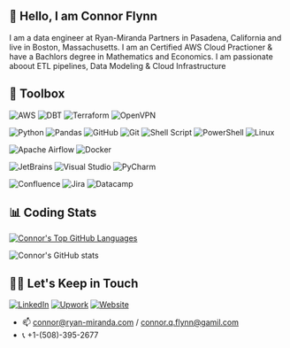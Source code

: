<!--
**connorflyn/connorflyn** is a ✨ _special_ ✨ repository because its `README.md` (this file) appears on your GitHub profile.

![GitHub followers](https://img.shields.io/github/followers/connorflyn?style=social)
-->


## 👋 Hello, I am Connor Flynn

 I am a data engineer at Ryan-Miranda Partners in Pasadena, California and live in Boston, Massachusetts. I am an Certified AWS Cloud Practioner & have a Bachlors degree in Mathematics and Economics. I am passionate aboout ETL pipelines, Data Modeling & Cloud Infrastructure



## 🧰 Toolbox
<!--Toolbox icons -->
![AWS](https://img.shields.io/badge/AWS-%23FF9900.svg?style=for-the-badge&logo=amazon-aws&logoColor=white)
![DBT](https://img.shields.io/badge/DBT-FF694B?style=for-the-badge&logo=dbt&logoColor=white)
![Terraform](https://img.shields.io/badge/terraform-%235835CC.svg?style=for-the-badge&logo=terraform&logoColor=white)
![OpenVPN](https://img.shields.io/badge/OpenVPN-EA7E20.svg?style=for-the-badge&logo=openvpn&logoColor=white)

![Python](https://img.shields.io/badge/python-3670A0?style=for-the-badge&logo=python&logoColor=ffdd54)
![Pandas](https://img.shields.io/badge/pandas-%23150458.svg?style=for-the-badge&logo=pandas&logoColor=white)
![GitHub](https://img.shields.io/badge/github-%23121011.svg?style=for-the-badge&logo=github&logoColor=white)
![Git](https://img.shields.io/badge/git-%3776AB.svg?style=for-the-badge&logo=git&logoColor=white&color=F05032)
![Shell Script](https://img.shields.io/badge/shell_script-%23121011.svg?style=for-the-badge&logo=gnu-bash&logoColor=white)
![PowerShell](https://img.shields.io/badge/PowerShell-%235391FE.svg?style=for-the-badge&logo=powershell&logoColor=white)
![Linux](https://img.shields.io/badge/Linux-FCC624?style=for-the-badge&logo=linux&logoColor=black)

![Apache Airflow](https://img.shields.io/badge/Apache%20Airflow-017CEE?style=for-the-badge&logo=Apache%20Airflow&logoColor=white)
![Docker](https://img.shields.io/badge/docker-%230db7ed.svg?style=for-the-badge&logo=docker&logoColor=white)

![JetBrains](https://img.shields.io/badge/jetbrains-000000?style=for-the-badge&logo=jetbrains&logoColor=white&color=black&labelColor=black)
![Visual Studio](https://img.shields.io/badge/Visual%20Studio-5C2D91.svg?style=for-the-badge&logo=visual-studio&logoColor=white)
![PyCharm](https://img.shields.io/badge/pycharm-143?style=for-the-badge&logo=pycharm&logoColor=black&color=black&labelColor=green)

![Confluence](https://img.shields.io/badge/confluence-%23172BF4.svg?style=for-the-badge&logo=confluence&logoColor=white)
![Jira](https://img.shields.io/badge/jira-%230A0FFF.svg?style=for-the-badge&logo=jira&logoColor=white)
![Datacamp](https://img.shields.io/badge/Datacamp-05192D?style=for-the-badge&logo=datacamp&logoColor=03E860)

## 📊 Coding Stats
[![Connor's Top GitHub Languages](https://github-readme-stats.vercel.app/api/top-langs/?username=connorflyn&layout=compact)](https://github.com/connorflyn/github-readme-stats)

![Connor's GitHub stats](https://github-readme-stats.vercel.app/api?username=connorflyn&show_icons=true&count_private=true&theme=gruvbox)



## 🤝🏻 Let's Keep in Touch

<p align="left">
<a href="https://www.linkedin.com/in/connor-flynn-940707181/"><img alt="LinkedIn" src="https://img.shields.io/badge/LinkedIn-Flynn,Connor-blue?style=flat-square&logo=linkedin"></a>
<a href="https://www.upwork.com/freelancers/~01d9da93931c25ee5b?viewMode=1"><img alt="Upwork" src="https://img.shields.io/badge/Upwrok-Flynn,Connor-green?style=flat-square&logo=upwork"></a>
<a href="https://ryan-miranda.com/"><img alt="Website" src="https://img.shields.io/badge/Website-RM-maroon?style=flat-square&logo=google-chrome"></a>

 
 - 📫 connor@ryan-miranda.com / connor.q.flynn@gamil.com
 - 📞 +1-(508)-395-2677


